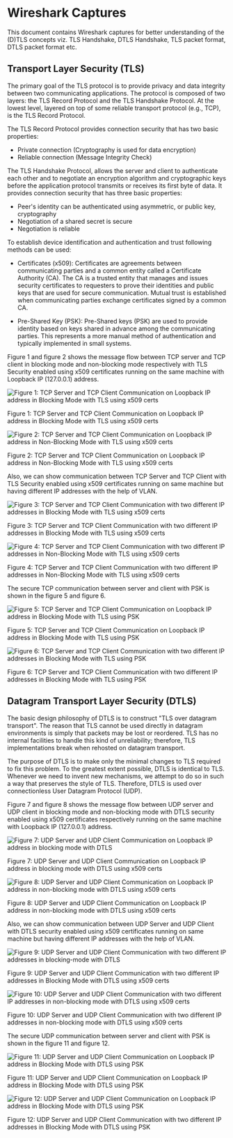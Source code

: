 # Wireshark Captures

This document contains Wireshark captures for better understanding of the (D)TLS concepts viz. TLS Handshake, DTLS Handshake, TLS packet format, DTLS packet format etc.

## Transport Layer Security (TLS)

The primary goal of the TLS protocol is to provide privacy and data integrity between two communicating applications.  The protocol is composed of two layers: the TLS Record Protocol and the TLS Handshake Protocol.  At the lowest level, layered on top of some reliable transport protocol (e.g., TCP), is the TLS Record Protocol.

The TLS Record Protocol provides connection security that has two basic properties:
  * Private connection (Cryptography is used for data encryption)
  * Reliable connection (Message Integrity Check)

The TLS Handshake Protocol, allows the server and client to authenticate each other and to negotiate an encryption algorithm and cryptographic keys before the application protocol transmits or receives its first byte of data. It provides connection security that has three basic properties:
  * Peer's identity can be authenticated using asymmetric, or public key, cryptography
  * Negotiation of a shared secret is secure
  * Negotiation is reliable

To establish device identification and authentication and trust following methods can be used:
  * Certificates (x509): 
	Certificates are agreements between communicating parties and a common entity called a Certificate Authority (CA). The CA is a trusted entity that manages and issues security certificates to requesters to
	prove their identities and public keys that are used for secure communication. Mutual trust is established when communicating parties exchange certificates signed by a common CA.

  * Pre-Shared Key (PSK):
	Pre-Shared keys (PSK) are used to provide identity based on keys shared in advance among the communicating parties. This represents a more manual method of authentication and typically
	implemented in small systems.

Figure 1 and figure 2 shows the message flow between TCP server and TCP client in blocking mode and non-blocking mode respectively with TLS Security enabled using x509 certificates running on the same machine with Loopback IP (127.0.0.1) address.


![Figure 1: TCP Server and TCP Client Communication on Loopback IP address in Blocking Mode with TLS using x509 certs](Images/tls_blocking.png)


Figure 1: TCP Server and TCP Client Communication on Loopback IP address in Blocking Mode with TLS using x509 certs


![Figure 2: TCP Server and TCP Client Communication on Loopback IP address in Non-Blocking Mode with TLS using x509 certs](Images/tls_non_blocking.png)

Figure 2: TCP Server and TCP Client Communication on Loopback IP address in Non-Blocking Mode with TLS using x509 certs

Also, we can show communication between TCP Server and TCP Client with TLS Security enabled using x509 certificates running on same machine but having different IP addresses with the help of VLAN.


![Figure 3: TCP Server and TCP Client Communication with two different IP addresses in Blocking Mode with TLS using x509 certs](Images/tls_blocking_vlan.png)

Figure 3: TCP Server and TCP Client Communication with two different IP addresses in Blocking Mode with TLS using x509 certs


![Figure 4: TCP Server and TCP Client Communication with two different IP addresses in Non-Blocking Mode with TLS using x509 certs](Images/tls_non_blocking_vlan.png)

Figure 4: TCP Server and TCP Client Communication with two different IP addresses in Non-Blocking Mode with TLS using x509 certs


The secure TCP communication between server and client with PSK is shown in the figure 5 and figure 6.


![Figure 5: TCP Server and TCP Client Communication on Loopback IP address in Blocking Mode with TLS using PSK](Images/tls_psk_blocking.png)

Figure 5: TCP Server and TCP Client Communication on Loopback IP address in Blocking Mode with TLS using PSK


![Figure 6: TCP Server and TCP Client Communication with two different IP addresses in Blocking Mode with TLS using PSK](Images/tls_psk_blocking_vlan.png)

Figure 6: TCP Server and TCP Client Communication with two different IP addresses in Blocking Mode with TLS using PSK


## Datagram Transport Layer Security (DTLS)

The basic design philosophy of DTLS is to construct "TLS over datagram transport".  The reason that TLS cannot be used directly in datagram environments is simply that packets may be lost or reordered. TLS has no internal facilities to handle this kind of unreliability; therefore, TLS implementations break when rehosted on datagram transport.

The purpose of DTLS is to make only the minimal changes to TLS required to fix this problem.  To the greatest extent possible, DTLS is identical to TLS.  Whenever we need to invent new mechanisms, we attempt to do so in such a way that preserves the style of TLS. Therefore, DTLS is used over connectionless User Datagram Protocol (UDP).

Figure 7 and figure 8 shows the message flow between UDP server and UDP client in blocking mode and non-blocking mode with DTLS security enabled using x509 certificates respectively running on the same machine with Loopback IP (127.0.0.1) address.


![Figure 7: UDP Server and UDP Client Communication on Loopback IP address in blocking mode with DTLS](Images/dtls_blocking.png)

Figure 7: UDP Server and UDP Client Communication on Loopback IP address in blocking mode with DTLS using x509 certs



![Figure 8: UDP Server and UDP Client Communication on Loopback IP address in non-blocking mode with DTLS using x509 certs](Images/dtls_non_blocking.png)

Figure 8: UDP Server and UDP Client Communication on Loopback IP address in non-blocking mode with DTLS using x509 certs

Also, we can show communication between UDP Server and UDP Client with DTLS security enabled using x509 certificates running on same machine but having different IP addresses with the help of VLAN.



![Figure 9: UDP Server and UDP Client Communication with two different IP addresses in blocking-mode with DTLS](Images/dtls_blocking_vlan.png)

Figure 9: UDP Server and UDP Client Communication with two different IP addresses in Blocking Mode with DTLS using x509 certs



![Figure 10: UDP Server and UDP Client Communication with two different IP addresses in non-blocking mode with DTLS using x509 certs](Images/dtls_non_blocking_vlan.png)

Figure 10: UDP Server and UDP Client Communication with two different IP addresses in non-blocking mode with DTLS using x509 certs

The secure UDP communication between server and client with PSK is shown in the figure 11 and figure 12.


![Figure 11: UDP Server and UDP Client Communication on Loopback IP address in Blocking Mode with DTLS using PSK](Images/dtls_psk_blocking.png)

Figure 11: UDP Server and UDP Client Communication on Loopback IP address in Blocking Mode with DTLS using PSK


![Figure 12: UDP Server and UDP Client Communication on Loopback IP address in Blocking Mode with DTLS using PSK](Images/dtls_psk_blocking_vlan.png)

Figure 12: UDP Server and UDP Client Communication with two different IP addresses in Blocking Mode with DTLS using PSK
